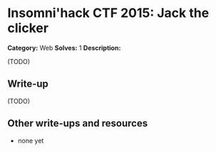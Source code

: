 # Insomni'hack CTF 2015: Jack the clicker

**Category:** Web
**Solves:** 1
**Description:** 

(TODO)

## Write-up

(TODO)

## Other write-ups and resources

* none yet